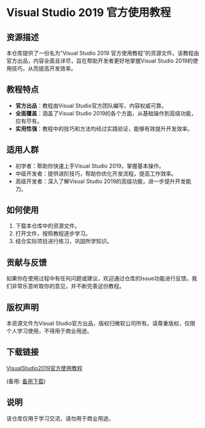 # Visual Studio 2019 官方使用教程

## 资源描述

本仓库提供了一份名为“Visual Studio 2019 官方使用教程”的资源文件。该教程由官方出品，内容全面且详尽，旨在帮助开发者更好地掌握Visual Studio 2019的使用技巧，从而提高开发效率。

## 教程特点

- **官方出品**：教程由Visual Studio官方团队编写，内容权威可靠。
- **全面覆盖**：涵盖了Visual Studio 2019的各个方面，从基础操作到高级功能，应有尽有。
- **实用性强**：教程中的技巧和方法均经过实践验证，能够有效提升开发效率。

## 适用人群

- 初学者：帮助你快速上手Visual Studio 2019，掌握基本操作。
- 中级开发者：提供进阶技巧，帮助你优化开发流程，提高工作效率。
- 高级开发者：深入了解Visual Studio 2019的高级功能，进一步提升开发能力。

## 如何使用

1. 下载本仓库中的资源文件。
2. 打开文件，按照教程逐步学习。
3. 结合实际项目进行练习，巩固所学知识。

## 贡献与反馈

如果你在使用过程中有任何问题或建议，欢迎通过仓库的Issue功能进行反馈。我们非常乐意听取你的意见，并不断完善这份教程。

## 版权声明

本资源文件为Visual Studio官方出品，版权归微软公司所有。请尊重版权，仅限个人学习使用，不得用于商业用途。

## 下载链接
[VisualStudio2019官方使用教程](https://pan.quark.cn/s/87f5717a27f6) 

(备用: [备用下载](https://pan.baidu.com/s/1hdxK4oluUzZJ77B3-JK-5A?pwd=1234))

## 说明

该仓库仅用于学习交流，请勿用于商业用途。
